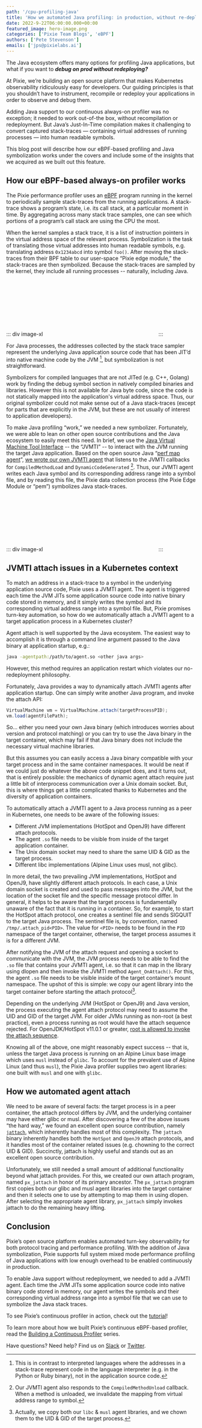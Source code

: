 ```yaml
---
path: '/cpu-profiling-java'
title: 'How we automated Java profiling: in production, without re-deploy'
date: 2022-9-22T06:00:00.000+00:00
featured_image: hero-image.png
categories: ['Pixie Team Blogs', 'eBPF']
authors: ['Pete Stevenson']
emails: ['jps@pixielabs.ai']
---
```


The Java ecosystem offers many options for profiling Java applications, but what if you want to ***debug on prod without redeploying?***

At Pixie, we’re building an open source platform that makes Kubernetes observability ridiculously easy for developers. Our guiding principles is that you shouldn’t have to instrument, recompile or redeploy your applications in order to observe and debug them.

Adding Java support to our continuous always-on profiler was no exception; it needed to work out-of-the box, without recompilation or redeployment. But Java’s Just-In-Time compilation makes it challenging to convert captured stack-traces — containing virtual addresses of running processes — into human readable symbols.

This blog post will describe how our eBPF-based profiling and Java symbolization works under the covers and include some of the insights that we acquired as we built out this feature.

## How our eBPF-based always-on profiler works

The Pixie performance profiler uses an [eBPF](https://ebpf.io/) program running in the kernel to periodically sample stack-traces from the running applications. A stack-trace shows a program’s state, i.e. its call stack, at a particular moment in time. By aggregating across many stack trace samples, one can see which portions of a program’s call stack are using the CPU the most.

When the kernel samples a stack trace, it is a list of instruction pointers in the virtual address space of the relevant process. Symbolization is the task of translating those virtual addresses into human readable symbols, e.g. translating address `0x1234abcd` into symbol `foo()`. After moving the stack-traces from their BPF table to our user-space “Pixie edge module,” the stack-traces are then symbolized. Because the stack-traces are sampled by the kernel, they include all running processes -- naturally, including Java.

::: div image-xl
<svg title="Pixie’s continuous profiler uses eBPF to sample stack-traces. The stack-trace tables are then pushed to the user space where they are symbolized." src='pixie-profiler-ebpf.png' />
:::

For Java processes, the addresses collected by the stack trace sampler represent the underlying Java application source code that has been JIT’d into native machine code by the JVM [^1], but symbolization is not straightforward.

Symbolizers for compiled languages that are not JITed (e.g. C++, Golang) work by finding the debug symbol section in natively compiled binaries and libraries. However this is not available for Java byte code, since the code is not statically mapped into the application's virtual address space. Thus, our original symbolizer could not make sense out of a Java stack-traces (except for parts that are explicitly in the JVM, but these are not usually of interest to application developers).

To make Java profiling “work,” we needed a new symbolizer. Fortunately, we were able to lean on other open source contributions and the Java ecosystem to easily meet this need. In brief, we use the [Java Virtual Machine Tool Interface](https://docs.oracle.com/javase/8/docs/platform/jvmti/jvmti.html) -- the “JVMTI” -- to interact with the JVM running the target Java application. Based on the open source Java “[perf map agent](https://github.com/jvm-profiling-tools/perf-map-agent)”, [we wrote our own JVMTI agent](https://github.com/pixie-io/pixie/blob/main/src/stirling/source_connectors/perf_profiler/java/agent/agent.cc) that listens to the JVMTI callbacks for `CompiledMethodLoad` and `DynamicCodeGenerated` [^2]. Thus, our JVMTI agent writes each Java symbol and its corresponding address range into a symbol file, and by reading this file, the Pixie data collection process (the Pixie Edge Module or “pem”) symbolizes Java stack-traces.

::: div image-xl
<svg title="Using a JVMTI agent to extract symbols from JIT’d code in the Java Virtual Machine." src='jvmti-agent.png' />
:::

## JVMTI attach issues in a Kubernetes context

To match an address in a stack-trace to a symbol in the underlying application source code, Pixie uses a JVMTI agent. The agent is triggered each time the JVM JITs some application source code into native binary code stored in memory, and it simply writes the symbol and its corresponding virtual address range into a symbol file. But, Pixie promises turn-key automation, so how do we automatically attach a JVMTI agent to a target application process in a Kubernetes cluster?

Agent attach is well supported by the Java ecosystem. The easiest way to accomplish it is through a command line argument passed to the Java binary at application startup, e.g.:

```bash
java -agentpath:/path/to/agent.so <other java args>
```

However, this method requires an application restart which violates our no-redeployment philosophy.

Fortunately, Java provides a way to dynamically attach JVMTI agents after application startup. One can simply write another Java program, and invoke the attach API:

```java
VirtualMachine vm = VirtualMachine.attach(targetProcessPID);
vm.load(agentFilePath);
```

So... either you need your own Java binary (which introduces worries about version and protocol matching) or you can try to use the Java binary in the target container, which may fail if that Java binary does not include the necessary virtual machine libraries.

But this assumes you can easily access a Java binary compatible with your target process and in the same container namespaces. It would be neat if we could just do whatever the above code snippet does, and it turns out, that is entirely possible: the mechanics of dynamic agent attach require just a little bit of interprocess communication over a Unix domain socket. But, this is where things get a little complicated thanks to Kubernetes and the diversity of application containers.

To automatically attach a JVMTI agent to a Java process running as a peer in Kubernetes, one needs to be aware of the following issues:

- Different JVM implementations (HotSpot and OpenJ9) have different attach protocols.
- The agent `.so` file needs to be visible from inside of the target application container.
- The Unix domain socket may need to share the same UID & GID as the target process.
- Different libc implementations (Alpine Linux uses musl, not glibc).

In more detail, the two prevailing JVM implementations, HotSpot and OpenJ9, have slightly different attach protocols. In each case, a Unix domain socket is created and used to pass messages into the JVM, but the location of the socket file and the specific message protocol differ. In general, it helps to be aware that the target process is fundamentally unaware of the fact that it is running in a container. So, for example, to start the HotSpot attach protocol, one creates a sentinel file and sends SIGQUIT to the target Java process. The sentinel file is, by convention, named `/tmp/.attach_pid<PID>`. The value for `<PID>` needs to be found in the `PID` namespace of the target container, otherwise, the target process assumes it is for a different JVM.

After notifying the JVM of the attach request and opening a socket to communicate with the JVM, the JVM process needs to be able to find the `.so` file that contains your JVMTI agent, i.e. so that it can map in the library using dlopen and then invoke the JVMTI method `Agent_OnAttach()`. For this, the agent `.so` file needs to be visible inside of the target container’s mount namespace. The upshot of this is simple: we copy our agent library into the target container  before starting the attach protocol[^3].

Depending on the underlying JVM (HotSpot or OpenJ9) and Java version, the process executing the agent attach protocol may need to assume the UID and GID of the target JVM. For older JVMs running as non-root (a best practice), even a process running as root would have the attach sequence rejected. For OpenJDK/HotSpot v11.0.1 or greater, [root is allowed to invoke the attach sequence](https://bugs.openjdk.java.net/browse/JDK-8197387).

Knowing all of the above, one might reasonably expect success -- that is, unless the target Java process is running on an Alpine Linux base image which uses `musl` instead of `glibc`. To account for the prevalent use of Alpine Linux (and thus `musl`), the Pixie Java profiler supplies two agent libraries: one built with `musl` and one with `glibc`.

## How we automated agent attach

We need to be aware of several facts: the target process is in a peer container, the attach protocol differs by JVM, and the underlying container may have either glibc or musl. After discovering a few of the above issues “the hard way,” we found an excellent open source contribution, namely [`jattach`](https://github.com/apangin/jattach), which inherently handles most of this complexity. The `jattach` binary inherently handles both the `HotSpot` and `OpenJ9` attach protocols, and it handles most of the container related issues (e.g. chowning to the correct UID & GID). Succinctly, jattach is highly useful and stands out as an excellent open source contribution.

Unfortunately, we still needed a small amount of additional functionality beyond what jattach provides. For this, we created our own attach program, named `px_jattach` in honor of its primary ancestor. The `px_jattach` program first copies both our glibc and musl agent libraries into the target container and then it selects one to use by attempting to map them in using dlopen. After selecting the appropriate agent library, `px_jattach` simply invokes jattach to do the remaining heavy lifting.

## Conclusion

Pixie’s open source platform enables automated turn-key observability for both protocol tracing and performance profiling. With the addition of Java symbolization, Pixie supports full system mixed mode performance profiling of Java applications with low enough overhead to be enabled continuously in production.

To enable Java support without redeployment, we needed to add a JVMTI agent. Each time the JVM JITs some application source code into native binary code stored in memory, our agent writes the symbols and their corresponding virtual address range into a symbol file that we can use to symbolize the Java stack traces.

To see Pixie’s continuous profiler in action, check out the [tutorial](https://docs.px.dev/tutorials/pixie-101/profiler/)!

To learn more about how we built Pixie’s continuous eBPF-based profiler, read the [Building a Continuous Profiler](/cpu-profiling/) series.

Have questions? Need help? Find us on [Slack](https://slackin.px.dev/) or [Twitter](https://twitter.com/pixie_run).

[^1]: This is in contrast to interpreted languages where the addresses in a stack-trace represent code in the language interpreter (e.g. in the Python or Ruby binary), not in the application source code.

[^2]: Our JVMTI agent also responds to the `CompiledMethodUnload` callback. When a method is unloaded, we invalidate the mapping from virtual address range to symbol.

[^3]: Actually, we copy both our `libc` & `musl` agent libraries, and we chown them to the UID & GID of the target process.
